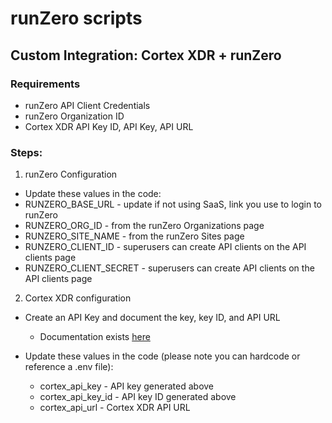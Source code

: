 # runZero scripts


## Custom Integration: Cortex XDR + runZero

### Requirements
* runZero API Client Credentials
* runZero Organization ID
* Cortex XDR API Key ID, API Key, API URL

### Steps: 
1. runZero Configuration
* Update these values in the code:
* RUNZERO_BASE_URL - update if not using SaaS, link you use to login to runZero
* RUNZERO_ORG_ID - from the runZero Organizations page
* RUNZERO_SITE_NAME - from the runZero Sites page
* RUNZERO_CLIENT_ID - superusers can create API clients on the API clients page
* RUNZERO_CLIENT_SECRET - superusers can create API clients on the API clients page

2. Cortex XDR configuration
* Create an API Key and document the key, key ID, and API URL
  * Documentation exists [here](https://docs-cortex.paloaltonetworks.com/r/Cortex-XPANSE/1.0/Cortex-Xpanse-User-Guide/Generate-an-API-Key-in-Cortex-XDR)

* Update these values in the code (please note you can hardcode or reference a .env file):
  * cortex_api_key - API key generated above
  * cortex_api_key_id - API key ID generated above
  * cortex_api_url - Cortex XDR API URL
